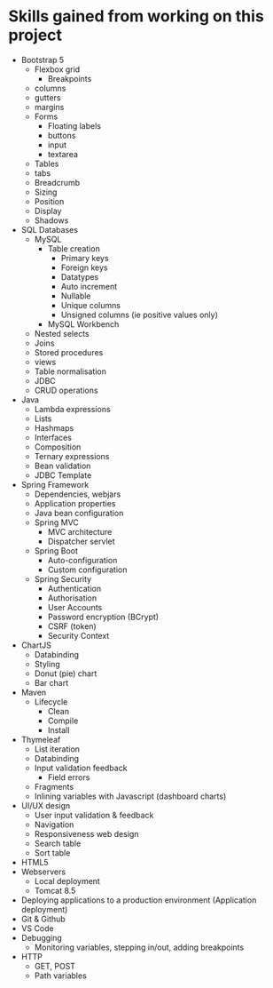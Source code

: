 # Skills gained from working on this project

- Bootstrap 5
  - Flexbox grid
    - Breakpoints
  - columns
  - gutters
  - margins
  - Forms
    - Floating labels
    - buttons
    - input
    - textarea
  - Tables
  - tabs
  - Breadcrumb
  - Sizing
  - Position
  - Display
  - Shadows
- SQL Databases
  - MySQL
    - Table creation
      - Primary keys
      - Foreign keys
      - Datatypes
      - Auto increment
      - Nullable
      - Unique columns
      - Unsigned columns (ie positive values only)
    - MySQL Workbench
  - Nested selects
  - Joins
  - Stored procedures
  - views
  - Table normalisation
  - JDBC
  - CRUD operations
- Java
  - Lambda expressions
  - Lists
  - Hashmaps
  - Interfaces
  - Composition
  - Ternary expressions
  - Bean validation
  - JDBC Template
- Spring Framework
  - Dependencies, webjars
  - Application properties
  - Java bean configuration
  - Spring MVC
    - MVC architecture
    - Dispatcher servlet
  - Spring Boot
    - Auto-configuration
    - Custom configuration
  - Spring Security
    - Authentication
    - Authorisation
    - User Accounts
    - Password encryption (BCrypt)
    - CSRF (token)
    - Security Context
- ChartJS
  - Databinding
  - Styling
  - Donut (pie) chart
  - Bar chart
- Maven
  - Lifecycle
    - Clean
    - Compile
    - Install
- Thymeleaf
  - List iteration
  - Databinding
  - Input validation feedback
    - Field errors
  - Fragments
  - Inlining variables with Javascript (dashboard charts)
- UI/UX design
  - User input validation & feedback
  - Navigation
  - Responsiveness web design
  - Search table
  - Sort table
- HTML5
- Webservers
  - Local deployment
  - Tomcat 8.5
- Deploying applications to a production environment (Application deployment)
- Git & Github
- VS Code
- Debugging
  - Monitoring variables, stepping in/out, adding breakpoints
- HTTP
  - GET, POST
  - Path variables